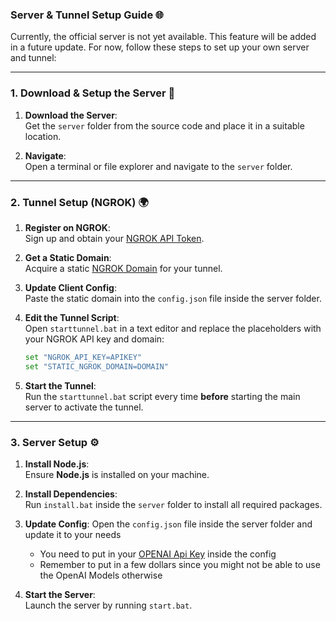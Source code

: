 
### Server & Tunnel Setup Guide 🌐

Currently, the official server is not yet available. This feature will be added in a future update. For now, follow these steps to set up your own server and tunnel:

---

### 1. Download & Setup the Server 📁
1. **Download the Server**:  
   Get the `server` folder from the source code and place it in a suitable location.
   
2. **Navigate**:  
   Open a terminal or file explorer and navigate to the `server` folder.

---

### 2. Tunnel Setup (NGROK) 🌍

1. **Register on NGROK**:  
   Sign up and obtain your [NGROK API Token](https://dashboard.ngrok.com/get-started/your-authtoken).
   
2. **Get a Static Domain**:  
   Acquire a static [NGROK Domain](https://dashboard.ngrok.com/cloud-edge/domains) for your tunnel.
   
3. **Update Client Config**:  
   Paste the static domain into the `config.json` file inside the server folder.

4. **Edit the Tunnel Script**:  
   Open `starttunnel.bat` in a text editor and replace the placeholders with your NGROK API key and domain:
   ```bash
   set "NGROK_API_KEY=APIKEY"
   set "STATIC_NGROK_DOMAIN=DOMAIN"
   ```

5. **Start the Tunnel**:  
   Run the `starttunnel.bat` script every time **before** starting the main server to activate the tunnel.

---

### 3. Server Setup ⚙️
1. **Install Node.js**:  
   Ensure **Node.js** is installed on your machine.
   
2. **Install Dependencies**:  
   Run `install.bat` inside the `server` folder to install all required packages.

3. **Update Config**:
   Open the `config.json` file inside the server folder and update it to your needs
   - You need to put in your [OPENAI Api Key](https://platform.openai.com/settings/profile?tab=api-keys) inside       the config
   - Remember to put in a few dollars since you might not be able to use the OpenAI Models otherwise

3. **Start the Server**:  
   Launch the server by running `start.bat`.
